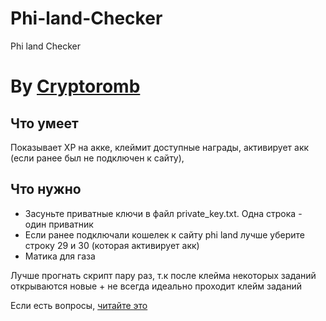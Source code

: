# Phi-land-Checker
Phi land Checker

# By [Cryptoromb](t.me/cryptoromb)

## Что умеет
Показывает XP на акке, клеймит доступные награды, активирует акк (если ранее был не подключен к сайту), 

## Что нужно
- Засуньте приватные ключи в файл private_key.txt. Одна строка - один приватник
- Если ранее подключали кошелек к сайту phi land лучше уберите строку 29 и 30 (которая активирует акк)
- Матика для газа

Лучше прогнать скрипт пару раз, т.к после клейма некоторых заданий открываются новые + не всегда идеально проходит клейм заданий

Если есть вопросы, [читайте это](https://docs.google.com/document/d/1qbieS7YQSVl52R-DSW4f6EXxjZRnxO3Q_RhlTrGzlO8/edit)

